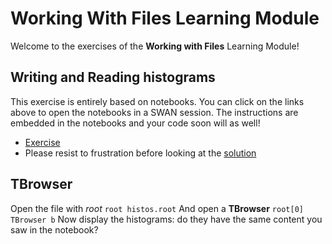 # Working With Files Learning Module
Welcome to the exercises of the **Working with Files** Learning Module!

## Writing and Reading histograms
This exercise is entirely based on notebooks. You can click on the links above to open the notebooks in a SWAN session.
The instructions are embedded in the notebooks and your code soon will as well!
- [Exercise](https://cern.ch/swanserver/cgi-bin/go?projurl=https://raw.githubusercontent.com/root-project/training/master/SummerStudentCourse/2019/Exercises/WorkingWithFiles/WritingOnFilesExercise.ipynb)
- Please resist to frustration before looking at the [solution](https://cern.ch/swanserver/cgi-bin/go?projurl=https://raw.githubusercontent.com/root-project/training/master/SummerStudentCourse/2019/Exercises/WorkingWithFiles/WritingOnFiles_Solution.ipynb)

## TBrowser
Open the file with *root*
```root histos.root```
And open a **TBrowser**
```root[0] TBrowser b```
Now display the histograms: do they have the same content you saw in the notebook?
